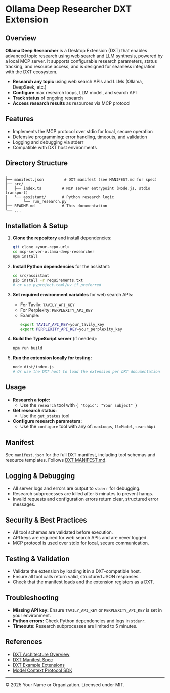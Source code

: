 # Ollama Deep Researcher DXT Extension

## Overview

**Ollama Deep Researcher** is a Desktop Extension (DXT) that enables advanced topic research using web search and LLM synthesis, powered by a local MCP server. It supports configurable research parameters, status tracking, and resource access, and is designed for seamless integration with the DXT ecosystem.

- **Research any topic** using web search APIs and LLMs (Ollama, DeepSeek, etc.)
- **Configure** max research loops, LLM model, and search API
- **Track status** of ongoing research
- **Access research results** as resources via MCP protocol

## Features

- Implements the MCP protocol over stdio for local, secure operation
- Defensive programming: error handling, timeouts, and validation
- Logging and debugging via stderr
- Compatible with DXT host environments

## Directory Structure

```
.
├── manifest.json         # DXT manifest (see MANIFEST.md for spec)
├── src/
│   ├── index.ts         # MCP server entrypoint (Node.js, stdio transport)
│   └── assistant/       # Python research logic
│       └── run_research.py
├── README.md            # This documentation
└── ...
```

## Installation & Setup

1. **Clone the repository** and install dependencies:
   ```sh
   git clone <your-repo-url>
   cd mcp-server-ollama-deep-researcher
   npm install
   ```

2. **Install Python dependencies** for the assistant:
   ```sh
   cd src/assistant
   pip install -r requirements.txt
   # or use pyproject.toml/uv if preferred
   ```

3. **Set required environment variables** for web search APIs:
   - For Tavily: `TAVILY_API_KEY`
   - For Perplexity: `PERPLEXITY_API_KEY`
   - Example:
     ```sh
     export TAVILY_API_KEY=your_tavily_key
     export PERPLEXITY_API_KEY=your_perplexity_key
     ```

4. **Build the TypeScript server** (if needed):
   ```sh
   npm run build
   ```

5. **Run the extension locally for testing:**
   ```sh
   node dist/index.js
   # Or use the DXT host to load the extension per DXT documentation
   ```

## Usage

- **Research a topic:**
  - Use the `research` tool with `{ "topic": "Your subject" }`
- **Get research status:**
  - Use the `get_status` tool
- **Configure research parameters:**
  - Use the `configure` tool with any of: `maxLoops`, `llmModel`, `searchApi`

## Manifest

See `manifest.json` for the full DXT manifest, including tool schemas and resource templates. Follows [DXT MANIFEST.md](https://github.com/anthropics/dxt/blob/main/MANIFEST.md).

## Logging & Debugging

- All server logs and errors are output to `stderr` for debugging.
- Research subprocesses are killed after 5 minutes to prevent hangs.
- Invalid requests and configuration errors return clear, structured error messages.

## Security & Best Practices

- All tool schemas are validated before execution.
- API keys are required for web search APIs and are never logged.
- MCP protocol is used over stdio for local, secure communication.

## Testing & Validation

- Validate the extension by loading it in a DXT-compatible host.
- Ensure all tool calls return valid, structured JSON responses.
- Check that the manifest loads and the extension registers as a DXT.

## Troubleshooting

- **Missing API key:** Ensure `TAVILY_API_KEY` or `PERPLEXITY_API_KEY` is set in your environment.
- **Python errors:** Check Python dependencies and logs in `stderr`.
- **Timeouts:** Research subprocesses are limited to 5 minutes.

## References

- [DXT Architecture Overview](https://github.com/anthropics/dxt/blob/main/README.md)
- [DXT Manifest Spec](https://github.com/anthropics/dxt/blob/main/MANIFEST.md)
- [DXT Example Extensions](https://github.com/anthropics/dxt/tree/main/examples)
- [Model Context Protocol SDK](https://github.com/modelcontextprotocol/sdk)

---

© 2025 Your Name or Organization. Licensed under MIT.
